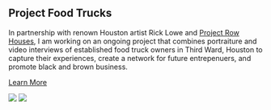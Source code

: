 ## Project Food Trucks

In partnership with renown Houston artist Rick Lowe and [Project Row Houses](https://projectrowhouses.org/), I am working on an ongoing project that combines portraiture and video interviews of established food truck owners in Third Ward, Houston to capture their experiences, create a network for future entrepenuers, and promote black and brown business.

[Learn More](http://ronalinfante.com/food-trucks)

![](https://github.com/ronal-infante/UHID-iframe/blob/master/assets/colors.png)
![](https://github.com/ronal-infante/UHID-iframe/blob/master/assets/visual-design.jpg)
